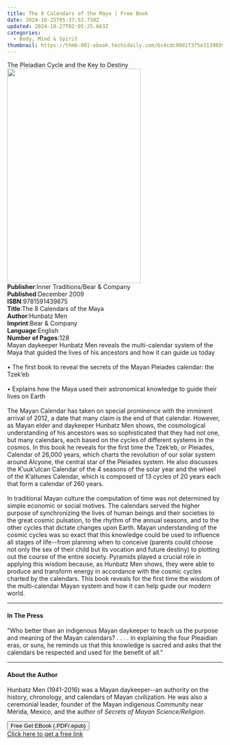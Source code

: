 ```yaml
---
title: The 8 Calendars of the Maya | Free Book
date: 2024-10-25T05:37:52.738Z
updated: 2024-10-27T02:05:25.663Z
categories:
  - Body, Mind & Spirit
thumbnail: https://thmb-001-ebook.techidaily.com/6c4cdc90d2f3f5e3139859a8680054c22a50f440a56adb5c1e1231e2ae038895.jpg
---
```

<main id="book-container">
  <div class="flex flex-col">
    <div class="book-brief flex-1 py-6 px-4 sm:p-6 md:py-10 md:px-8">
      <!-- brief-->
      <div class="book-brief-main">
        The Pleiadian Cycle and the Key to Destiny
      </div>
    </div>
    <div
      class="book-meta-info flex-1 grid gap-4 col-start-1 col-end-3 row-start-1 sm:mb-6 sm:grid-cols-4 lg:gap-6 lg:col-start-2 lg:row-end-6 lg:row-span-6 lg:mb-0"
    >
      <div
        class="book-meta-info-left place-content-center mt-4 p-4 text-sm leading-6 col-start-2 col-span-2 dark:text-slate-400"
      >
        <img
          class="w-full h-500 object-cover rounded-lg sm:h-255 sm:col-span-2 lg:col-span-full"
          src="https://img-001-ebook.techidaily.com/a8987cc865c15484ecce5284b0061d5a9b86efb5e4840db3d14dd53fa3a30c21.jpg"
          alt=""
          width="312"
          height="500"
        />
      </div>
      <div
        class="book-meta-info-right mt-2 col-start-1 row-start-2 col-span-3 self-center"
      >
        <!-- meta data  -->
        <div class="flex flex-col px-4 md:px-8">
          <div class="flex-1">
            <strong>Publisher</strong>:<span class="px-2"
              >Inner Traditions/Bear &amp; Company</span
            >
          </div>
          <div class="flex-1">
            <strong>Published</strong>:<span class="px-2">December 2009</span>
          </div>
          <div class="flex-1">
            <strong>ISBN</strong>:<span class="px-2">9781591439875</span>
          </div>
          <div class="flex-1">
            <strong>Title</strong>:<span class="px-2"
              >The 8 Calendars of the Maya</span
            >
          </div>
          <div class="flex-1">
            <strong>Author</strong>:<span class="px-2">Hunbatz Men</span>
          </div>
          <div class="flex-1">
            <strong>Imprint</strong>:<span class="px-2"
              >Bear &amp; Company</span
            >
          </div>
          <div class="flex-1">
            <strong>Language</strong>:<span class="px-2">English</span>
          </div>
          <div class="flex-1">
            <strong>Number of Pages</strong>:<span class="px-2">128</span>
          </div>
        </div>
      </div>
    </div>
    <div class="book-description flex-1 py-6 px-4 sm:p-6 md:py-10 md:px-8">
      <div class="book-description-main">
        <div accordion-content="" id="description">
          Mayan daykeeper Hunbatz Men reveals the multi-calendar system of the
          Maya that guided the lives of his ancestors and how it can guide us
          today <br />
          <br />• The first book to reveal the secrets of the Mayan Pleiades
          calendar: the Tzek’eb <br />
          <br />• Explains how the Maya used their astronomical knowledge to
          guide their lives on Earth <br />
          <br />The Mayan Calendar has taken on special prominence with the
          imminent arrival of 2012, a date that many claim is the end of that
          calendar. However, as Mayan elder and daykeeper Hunbatz Men shows, the
          cosmological understanding of his ancestors was so sophisticated that
          they had not one, but many calendars, each based on the cycles of
          different systems in the cosmos. In this book he reveals for the first
          time the Tzek’eb, or Pleiades, Calendar of 26,000 years, which charts
          the revolution of our solar system around Alcyone, the central star of
          the Pleiades system. He also discusses the K’uuk’ulcan Calendar of the
          4 seasons of the solar year and the wheel of the K’altunes Calendar,
          which is composed of 13 cycles of 20 years each that form a calendar
          of 260 years. <br />
          <br />In traditional Mayan culture the computation of time was not
          determined by simple economic or social motives. The calendars served
          the higher purpose of synchronizing the lives of human beings and
          their societies to the great cosmic pulsation, to the rhythm of the
          annual seasons, and to the other cycles that dictate changes upon
          Earth. Mayan understanding of the cosmic cycles was so exact that this
          knowledge could be used to influence all stages of life--from planning
          when to conceive (parents could choose not only the sex of their child
          but its vocation and future destiny) to plotting out the course of the
          entire society. Pyramids played a crucial role in applying this wisdom
          because, as Hunbatz Men shows, they were able to produce and transform
          energy in accordance with the cosmic cycles charted by the calendars.
          This book reveals for the first time the wisdom of the multi-calendar
          Mayan system and how it can help guide our modern world.
        </div>
        <div class="accordion-fader"></div>
      </div>
    </div>
    <div class="book-excerpts flex-1 py-6 px-4 sm:p-6 md:py-10 md:px-8">
      <!-- excerpts-->
      <div class="book-excerpts-main">
        <hr />
        <h4 class="placeholder placeholder-heading">
          <span>In The Press</span>
        </h4>
        <p>
          "Who better than an indigenous Mayan daykeeper to teach us the purpose
          and meaning of the Mayan calendars? . . . . In explaining the four
          Pleaidian eras, or suns, he reminds us that this knowledge is sacred
          and asks that the calendars be respected and used for the benefit of
          all."
        </p>
      </div>
    </div>
    <div class="book-about-author flex-1 py-6 px-4 sm:p-6 md:py-10 md:px-8">
      <!-- about author-->
      <div class="book-main-author-main">
        <hr />
        <h4 class="placeholder placeholder-heading">
          <span>About the Author</span>
        </h4>
        <p>
          Hunbatz Men (1941-2016) was a Mayan daykeeper--an authority on the
          history, chronology, and calendars of Mayan civilization. He was also
          a ceremonial leader, founder of the Mayan indigenous Community near
          Mérida, Mexico, and the author of
          <i>Secrets of Mayan Science/Religion</i>.
        </p>
      </div>
    </div>
    <div class="book-free-get flex-1 py-6 px-4 sm:p-6 md:py-10 md:px-8">
      <button
        id="btn-free-get"
        class="bg-blue-500 hover:bg-blue-700 text-white font-bold py-2 px-4 rounded"
      >
        Free Get EBook (.PDF/.epub)
      </button>
      <div id="countdown-display" class="px-2 text-lg mt-2"></div>
      <a
        id="free-link"
        class="hidden bg-blue-500 hover:bg-blue-700 text-white font-bold py-2 px-4 rounded"
        href="https://www.ebooks.com/en-us/book/95782524/the-8-calendars-of-the-maya/hunbatz-men/"
        target="_blank"
        >Click here to get a free link</a
      >
    </div>
    <script>
      let countdownTime = 0;
      let countdownInterval = null;
      document
        .getElementById('btn-free-get')
        .addEventListener('click', startCountdown);
      function startCountdown() {
        countdownTime = new Date().getTime() + 60000 * 3;
        countdownInterval = setInterval(updateCountdown, 1000);
        document.getElementById('btn-free-get').disabled = true;
        document
          .getElementById('btn-free-get')
          .classList.add('bg-gray-500', 'cursor-not-allowed');
      }
      function updateCountdown() {
        let currentTime = new Date().getTime();
        let timeLeft = countdownTime - currentTime;
        let secondsLeft = Math.floor(timeLeft / 1000);
        document.getElementById('countdown-display').innerHTML =
          `Remaining time: ${secondsLeft} seconds.`;
        if (secondsLeft <= 0) {
          clearInterval(countdownInterval);
          document.getElementById('btn-free-get').classList.add('hidden');
          document.getElementById('free-link').classList.remove('hidden');
          document.getElementById('countdown-display').innerHTML = '';
        }
      }
    </script>
  </div>
</main>

<ins class="adsbygoogle"
      style="display:block"
      data-ad-client="ca-pub-7571918770474297"
      data-ad-slot="8358498916"
      data-ad-format="auto"
      data-full-width-responsive="true"></ins>
    